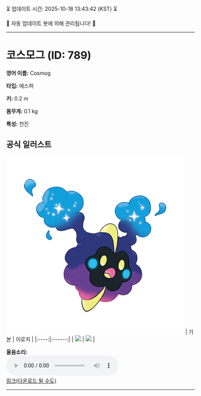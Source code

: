 
⏳ 업데이트 시간: 2025-10-18 13:43:42 (KST) ⏳

🤖 자동 업데이트 봇에 의해 관리됩니다! 🤖

---

# 코스모그 (ID: 789)
**영어 이름:** Cosmog

**타입:** 에스퍼

**키:** 0.2 m

**몸무게:** 0.1 kg

**특성:** 천진

## 공식 일러스트
![](https://raw.githubusercontent.com/PokeAPI/sprites/master/sprites/pokemon/other/official-artwork/789.png)
| 기본 | 이로치 |
|:----:|:------:|
| <img src="http://play.pokemonshowdown.com/sprites/ani/cosmog.gif" width="200"> | <img src="http://play.pokemonshowdown.com/sprites/ani-shiny/cosmog.gif" width="200"> |

**울음소리:**<br><audio controls src="https://raw.githubusercontent.com/PokeAPI/cries/main/cries/pokemon/latest/789.ogg"></audio><br> [링크(다운로드 될 수도)](https://raw.githubusercontent.com/PokeAPI/cries/main/cries/pokemon/latest/789.ogg)


---
